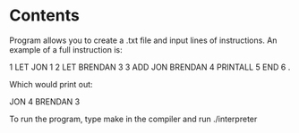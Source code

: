 # Contents

Program allows you to create a .txt file and input lines of instructions.
An example of a full instruction is:

1 LET JON 1
2 LET BRENDAN 3
3 ADD JON BRENDAN
4 PRINTALL
5 END
6 .

Which would print out:

JON 4
BRENDAN 3

To run the program, type make in the compiler and run ./interpreter
